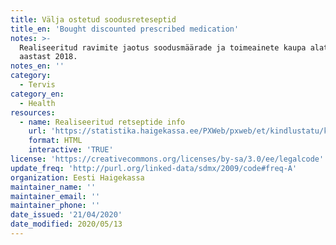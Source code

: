 ```yaml
---
title: Välja ostetud soodusreteseptid
title_en: 'Bought discounted prescribed medication'
notes: >-
  Realiseeritud ravimite jaotus soodusmäärade ja toimeainete kaupa alates
  aastast 2018.
notes_en: ''
category: 
  - Tervis
category_en: 
  - Health
resources:
  - name: Realiseeritud retseptide info
    url: 'https://statistika.haigekassa.ee/PXWeb/pxweb/et/kindlustatu/kindlustatu__Ravimid%20ja%20meditsiiniseadmed/ATC35.px/?rxid=1640cdbb-94c6-462e-8afa-fb7957bf1b9d'
    format: HTML
    interactive: 'TRUE'
license: 'https://creativecommons.org/licenses/by-sa/3.0/ee/legalcode'
update_freq: 'http://purl.org/linked-data/sdmx/2009/code#freq-A'
organization: Eesti Haigekassa
maintainer_name: ''
maintainer_email: ''
maintainer_phone: ''
date_issued: '21/04/2020'
date_modified: 2020/05/13
---
```

